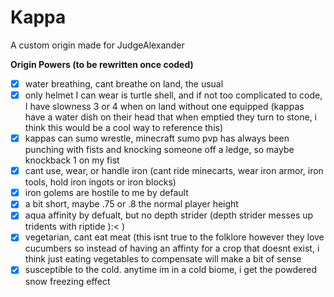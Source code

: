 # Kappa
A custom origin made for JudgeAlexander

**Origin Powers (to be rewritten once coded)**
- [x] water breathing, cant breathe on land, the usual
- [x] only helmet I can wear is turtle shell, and if not too complicated to code, I have slowness 3 or 4 when on land without one equipped (kappas have a water dish on their head that when emptied they turn to stone, i think this would be a cool way to reference this)
- [x] kappas can sumo wrestle, minecraft sumo pvp has always been punching with fists and knocking someone off a ledge, so maybe knockback 1 on my fist
- [x] cant use, wear, or handle iron (cant ride minecarts, wear iron armor, iron tools, hold iron ingots or iron blocks)
- [x] iron golems are hostile to me by default
- [x] a bit short, maybe .75 or .8 the normal player height
- [x] aqua affinity by defualt, but no depth strider (depth strider messes up tridents with riptide ):< )
- [x] vegetarian, cant eat meat (this isnt true to the folklore however they love cucumbers so instead of having an affinty for a crop that doesnt exist, i think just eating vegetables to compensate will make a bit of sense
- [X] susceptible to the cold. anytime im in a cold biome, i get the powdered snow freezing effect